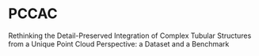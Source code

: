 # PCCAC
Rethinking the Detail-Preserved Integration of Complex Tubular Structures from a Unique Point Cloud Perspective: a Dataset and a Benchmark
